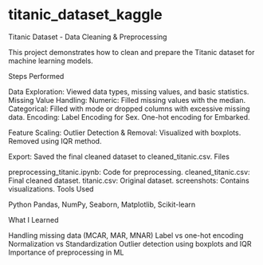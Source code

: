 # titanic_dataset_kaggle

Titanic Dataset - Data Cleaning & Preprocessing

This project demonstrates how to clean and prepare the Titanic dataset for machine learning models.

Steps Performed

Data Exploration: Viewed data types, missing values, and basic statistics.
Missing Value Handling:
Numeric: Filled missing values with the median.
Categorical: Filled with mode or dropped columns with excessive missing data.
Encoding:
Label Encoding for Sex.
One-hot encoding for Embarked.

Feature Scaling:
Outlier Detection & Removal:
Visualized with boxplots.
Removed using IQR method.

Export:
Saved the final cleaned dataset to cleaned_titanic.csv.
Files

preprocessing_titanic.ipynb: Code for preprocessing.
cleaned_titanic.csv: Final cleaned dataset.
titanic.csv: Original dataset.
screenshots: Contains visualizations.
Tools Used

Python
Pandas,
NumPy,
Seaborn,
Matplotlib,
Scikit-learn

What I Learned

Handling missing data (MCAR, MAR, MNAR)
Label vs one-hot encoding
Normalization vs Standardization
Outlier detection using boxplots and IQR
Importance of preprocessing in ML
